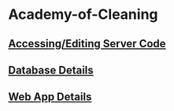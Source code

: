 # Academy-of-Cleaning

## [Accessing/Editing Server Code](/server/README.md)
## [Database Details](/db/README.md)
## [Web App Details](/UI/aoc-app/README.md)
